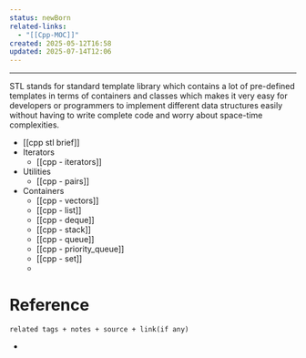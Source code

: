 ```yaml
---
status: newBorn
related-links:
  - "[[Cpp-MOC]]"
created: 2025-05-12T16:58
updated: 2025-07-14T12:06
---
```

---

STL stands for standard template library which contains a lot of pre-defined templates in terms of containers and classes which makes it very easy for developers or programmers to implement different data structures easily without having to write complete code and worry about space-time complexities.

- [[cpp stl brief]]
- Iterators
	- [[cpp - iterators]]
- Utilities
	- [[cpp - pairs]]
- Containers
	- [[cpp - vectors]]
	- [[cpp - list]]
	- [[cpp - deque]]
	- [[cpp - stack]]
	- [[cpp - queue]]
	- [[cpp - priority_queue]]
	- [[cpp - set]]
	- 

# Reference
`related tags + notes + source + link(if any)`
 

- 
